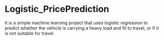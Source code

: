 # Logistic_PricePrediction
It is a simple machine learning project that uses logistic regression to predict whether the vehicle is carrying a heavy load and fit to travel, or if it is not suitable for travel.
